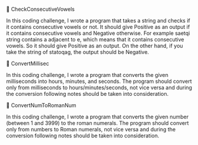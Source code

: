 🔖 CheckConsecutiveVowels

In this coding challenge, I wrote a program that takes a string and checks if it contains consecutive vowels or not. It should give Positive as an output if it contains consecutive vowels and Negative otherwise. For example saetqi string contains a adjacent to e, which means that it contains consecutive vowels. So it should give Positive as an output. On the other hand, if you take the string of statoqag, the output should be Negative.

🔖 ConvertMillisec

In this coding challenge, I wrote a program that converts the given milliseconds into hours, minutes, and seconds. The program should convert only from milliseconds to hours/minutes/seconds, not vice versa and during the conversion following notes should be taken into consideration.

🔖 ConvertNumToRomanNum

In this coding challenge, I wrote a program that converts the given number (between 1 and 3999) to the roman numerals. The program should convert only from numbers to Roman numerals, not vice versa and during the conversion following notes should be taken into consideration.